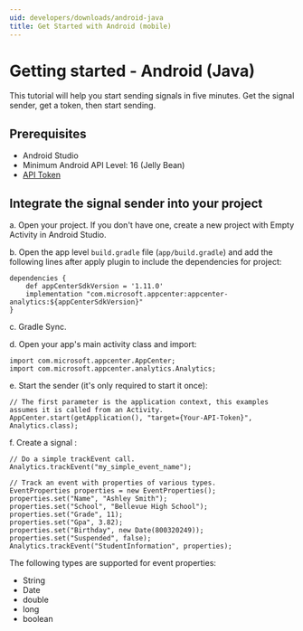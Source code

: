 ```yaml
---
uid: developers/downloads/android-java
title: Get Started with Android (mobile)
---
```

# Getting started - Android (Java) 
 
This tutorial will help you start sending signals in five minutes. Get the signal sender, get a token, then start sending. 
 
## Prerequisites 
- Android Studio 
- Minimum Android API Level: 16 (Jelly Bean)  
- [API Token](developers/downloads/api-token) 

## Integrate the signal sender into your project 
a. Open your project. If you don't have one, create a new project with Empty Activity in Android Studio.

b. Open the app level `build.gradle` file (`app/build.gradle`) and add the following lines after apply plugin to include the dependencies for project:
```
dependencies { 
    def appCenterSdkVersion = '1.11.0' 
    implementation "com.microsoft.appcenter:appcenter-analytics:${appCenterSdkVersion}" 
} 
```
c. Gradle Sync.

d. Open your app's main activity class and import: 
```
import com.microsoft.appcenter.AppCenter; 
import com.microsoft.appcenter.analytics.Analytics; 
```

e. Start the sender (it's only required to start it once): 
```
// The first parameter is the application context, this examples assumes it is called from an Activity. 
AppCenter.start(getApplication(), "target={Your-API-Token}", Analytics.class); 
```

f. Create a signal : 
```
// Do a simple trackEvent call. 
Analytics.trackEvent("my_simple_event_name"); 
 
// Track an event with properties of various types. 
EventProperties properties = new EventProperties(); 
properties.set("Name", "Ashley Smith"); 
properties.set("School", "Bellevue High School"); 
properties.set("Grade", 11); 
properties.set("Gpa", 3.82); 
properties.set("Birthday", new Date(800320249)); 
properties.set("Suspended", false); 
Analytics.trackEvent("StudentInformation", properties); 
```

The following types are supported for event properties: 
- String 
- Date 
- double 
- long 
- boolean

